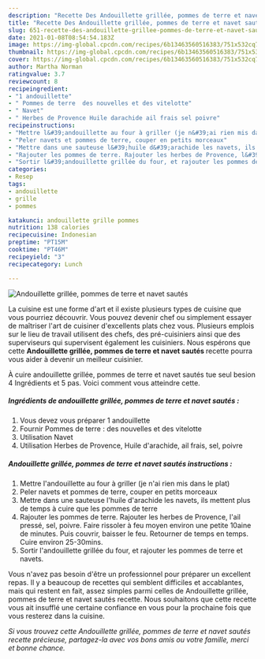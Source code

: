 ```yaml
---
description: "Recette Des Andouillette grillée, pommes de terre et navet sautés"
title: "Recette Des Andouillette grillée, pommes de terre et navet sautés"
slug: 651-recette-des-andouillette-grillee-pommes-de-terre-et-navet-sautes
date: 2021-01-08T08:54:54.183Z
image: https://img-global.cpcdn.com/recipes/6b13463560516383/751x532cq70/andouillette-grillee-pommes-de-terre-et-navet-sautes-photo-principale-de-la-recette.jpg
thumbnail: https://img-global.cpcdn.com/recipes/6b13463560516383/751x532cq70/andouillette-grillee-pommes-de-terre-et-navet-sautes-photo-principale-de-la-recette.jpg
cover: https://img-global.cpcdn.com/recipes/6b13463560516383/751x532cq70/andouillette-grillee-pommes-de-terre-et-navet-sautes-photo-principale-de-la-recette.jpg
author: Martha Norman
ratingvalue: 3.7
reviewcount: 8
recipeingredient:
- "1 andouillette"
- " Pommes de terre  des nouvelles et des vitelotte"
- " Navet"
- " Herbes de Provence Huile darachide ail frais sel poivre"
recipeinstructions:
- "Mettre l&#39;andouillette au four à griller (je n&#39;ai rien mis dans le plat)"
- "Peler navets et pommes de terre, couper en petits morceaux"
- "Mettre dans une sauteuse l&#39;huile d&#39;arachide les navets, ils mettent plus de temps à cuire que les pommes de terre"
- "Rajouter les pommes de terre. Rajouter les herbes de Provence, l&#39;ail pressé, sel, poivre. Faire rissoler à feu moyen environ une petite 10aine de minutes. Puis couvrir, baisser le feu. Retourner de temps en temps. Cuire environ 25-30mins."
- "Sortir l&#39;andouillette grillée du four, et rajouter les pommes de terre et navets."
categories:
- Resep
tags:
- andouillette
- grille
- pommes

katakunci: andouillette grille pommes 
nutrition: 138 calories
recipecuisine: Indonesian
preptime: "PT15M"
cooktime: "PT46M"
recipeyield: "3"
recipecategory: Lunch

---
```



![Andouillette grillée, pommes de terre et navet sautés](https://img-global.cpcdn.com/recipes/6b13463560516383/751x532cq70/andouillette-grillee-pommes-de-terre-et-navet-sautes-photo-principale-de-la-recette.jpg)

La cuisine est une forme d'art et il existe plusieurs types de cuisine que vous pourriez découvrir. Vous pouvez devenir chef ou simplement essayer de maîtriser l'art de cuisiner d'excellents plats chez vous. Plusieurs emplois sur le lieu de travail utilisent des chefs, des pré-cuisiniers ainsi que des superviseurs qui supervisent également les cuisiniers. Nous espérons que cette <strong> Andouillette grillée, pommes de terre et navet sautés </strong> recette pourra vous aider à devenir un meilleur cuisinier.

<!--inarticleads1-->

À cuire andouillette grillée, pommes de terre et navet sautés tue seul besion 4 Ingrédients et 5 pas. Voici comment vous atteindre cette.

##### Ingrédients de andouillette grillée, pommes de terre et navet sautés :

1. Vous devez vous préparer 1 andouillette
1. Fournir  Pommes de terre : des nouvelles et des vitelotte
1. Utilisation  Navet
1. Utilisation  Herbes de Provence, Huile d&#39;arachide, ail frais, sel, poivre




<!--inarticleads2-->

##### Andouillette grillée, pommes de terre et navet sautés instructions :

1. Mettre l&#39;andouillette au four à griller (je n&#39;ai rien mis dans le plat)
1. Peler navets et pommes de terre, couper en petits morceaux
1. Mettre dans une sauteuse l&#39;huile d&#39;arachide les navets, ils mettent plus de temps à cuire que les pommes de terre
1. Rajouter les pommes de terre. Rajouter les herbes de Provence, l&#39;ail pressé, sel, poivre. Faire rissoler à feu moyen environ une petite 10aine de minutes. Puis couvrir, baisser le feu. Retourner de temps en temps. Cuire environ 25-30mins.
1. Sortir l&#39;andouillette grillée du four, et rajouter les pommes de terre et navets.




<!--inarticleads1-->

<p>
Vous n'avez pas besoin d'être un professionnel pour préparer un excellent repas. Il y a beaucoup de recettes qui semblent difficiles et accablantes, mais qui restent en fait, assez simples parmi celles de Andouillette grillée, pommes de terre et navet sautés recette. Nous souhaitons que cette recette vous ait insufflé une certaine confiance en vous pour la prochaine fois que vous resterez dans la cuisine.
</p>

<p>
<i>Si vous trouvez cette Andouillette grillée, pommes de terre et navet sautés recette précieuse, partagez-la avec vos bons amis ou votre famille, merci et bonne chance.</i>
</p>
